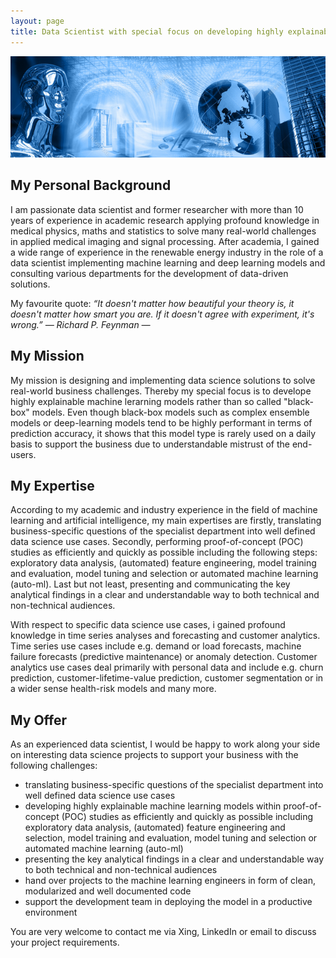 ```yaml
---
layout: page
title: Data Scientist with special focus on developing highly explainable and performant state-of-the art machine learning models
---
```

![screenshot](images/artificial_intelligence.png)


## My Personal Background
I am passionate data scientist and former researcher with more than 10 years of experience in academic research applying profound knowledge in medical physics, maths and statistics to solve many real-world challenges in applied medical imaging and signal processing. After academia, I gained a wide range of experience in the renewable energy industry in the role of a data scientist implementing machine learning and deep learning models and consulting various departments for the development of data-driven solutions.

My favourite quote:
*“It doesn't matter how beautiful your theory is, it doesn't matter how smart you are. If it doesn't agree with experiment, it's wrong.” ― Richard P. Feynman ―*
## My Mission
My mission is designing and implementing data science solutions to solve real-world business challenges. Thereby my special focus is to develope highly explainable machine lerarning models rather than so called "black-box" models. Even though black-box models such as complex ensemble models or deep-learning models tend to be highly performant in terms of prediction accuracy, it shows that this model type is rarely used on a daily basis to support the business due to understandable mistrust of the end-users.
## My Expertise
According to my academic and industry experience in the field of machine learning and artificial intelligence, my main expertises are firstly, translating business-specific questions of the specialist department into well defined data science use cases. Secondly, performing proof-of-concept (POC) studies as efficiently and quickly as possible including the following steps: exploratory data analysis, (automated) feature engineering, model training and evaluation, model tuning and selection or automated machine learning (auto-ml). Last but not least, presenting and communicating the key analytical findings in a clear and understandable way to both technical and non-technical audiences.

With respect to specific data science use cases, i gained profound knowledge in time series analyses and forecasting and customer analytics. Time series use cases include e.g. demand or load forecasts, machine failure forecasts (predictive maintenance) or anomaly detection. Customer analytics use cases deal primarily with personal data and include e.g. churn prediction, customer-lifetime-value prediction, customer segmentation or in a wider sense health-risk models and many more.
## My Offer
As an experienced data scientist, I would be happy to work along your side on interesting data science projects to support your business with the following challenges:

- translating business-specific questions of the specialist department into well defined data science use cases
- developing highly explainable machine learning models within proof-of-concept (POC) studies as efficiently and quickly as possible including exploratory data analysis, (automated) feature engineering and selection, model training and evaluation, model tuning and selection or automated machine learning (auto-ml)
- presenting the key analytical findings in a clear and understandable way to both technical and non-technical audiences 
- hand over projects to the machine learning engineers in form of clean, modularized and well documented code
- support the development team in deploying the model in a productive environment

You are very welcome to contact me via Xing, LinkedIn or email to discuss your project requirements.